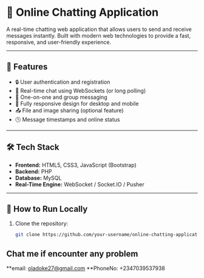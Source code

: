 # 💬 Online Chatting Application

A real-time chatting web application that allows users to send and receive messages instantly. Built with modern web technologies to provide a fast, responsive, and user-friendly experience.

---

## 🚀 Features

- 🔒 User authentication and registration
- 💬 Real-time chat using WebSockets (or long polling)
- 👥 One-on-one and group messaging
- 📱 Fully responsive design for desktop and mobile
- 📤 File and image sharing (optional feature)
- 🕓 Message timestamps and online status

---

## 🛠️ Tech Stack

- **Frontend:** HTML5, CSS3, JavaScript (Bootstrap)
- **Backend:** PHP
- **Database:** MySQL
- **Real-Time Engine:** WebSocket / Socket.IO / Pusher


---

## 📂 How to Run Locally

1. Clone the repository:
   ```bash
   git clone https://github.com/your-username/online-chatting-application.git


## Chat me if encounter any problem
  **email: oladoke27@gmail.com
  **PhoneNo: +2347039537938
